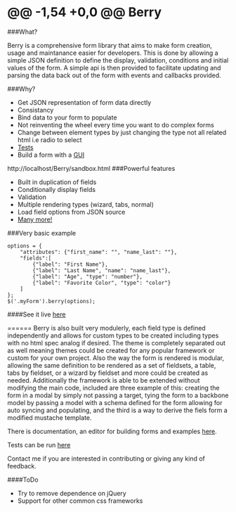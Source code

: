 @@ -1,54 +0,0 @@
Berry
======

###What?

Berry is a comprehensive form library that aims to make form creation, usage and maintanance easier for developers. This is done by allowing a simple JSON definition to define the display, validation, conditions and initial values of the form. A simple api is then provided to facilitate updating and parsing the data back out of the form with events and callbacks provided.

###Why?
* Get JSON representation of form data directly
* Consistancy
* Bind data to your form to populate
* Not reinventing the wheel every time you want to do complex forms
* Change between element types by just changing the type not all related html i.e radio to select
* [Tests](http://cloverstone.github.io/Berry/test/SpecRunner.html)
* Build a form with a [GUI](http://cloverstone.github.io/Berry/editor.html)

http://localhost/Berry/sandbox.html
###Powerful features
* Built in duplication of fields
* Conditionally display fields
* Validation
* Multiple rendering types (wizard, tabs, normal)
* Load field options from JSON source
* [Many more!](http://cloverstone.github.io/Berry/docs.html)

###Very basic example
```
options = {      
	"attributes": {"first_name": "", "name_last": ""},
	"fields":[
		{"label": "First Name"}, 
		{"label": "Last Name", "name": "name_last"},
		{"label": "Age", "type": "number"},
		{"label": "Favorite Color", "type": "color"}
	]
};
$('.myForm').berry(options);
```

####See it live [here](http://cloverstone.github.io/Berry/sandbox.html)

======
Berry is also built very modulerly, each field type is defined independently and allows for custom types to be created including types with no html spec analog if desired. The theme is completely separated out as well meaning themes could be created for any popular framework or custom for your own project. Also the way the form is rendered is modular, allowing the same definition to be rendered as a set of fieldsets, a table, tabs by fieldset, or a wizard by fieldset and more could be created as needed. Additionally the framework is able to be extended without modifying the main code, included are three example of this: creating the form in a modal by simply not passing a target, tying the form to a backbone model by passing a model with a schema defined for the form allowing for auto syncing and populating, and the third is a way to derive the fiels form a modified mustache template.

There is documentation, an editor for building forms and examples [here](http://cloverstone.github.io/Berry). 

Tests can be run [here](http://cloverstone.github.io/Berry/test/SpecRunner.html)

Contact me if you are interested in contributing or giving any kind of feedback.

####ToDo

* Try to remove dependence on jQuery
* Support for other common css frameworks
